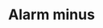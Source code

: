 ---
title: Alarm minus
tags: ["alarm", "minus", "remove", "delete", "notification", "alert", "reminder"]
icon: alarm-minus
svg: '<svg xmlns="http://www.w3.org/2000/svg" width="24" height="24" fill="none" viewBox="0 0 24 24" stroke-width="1.5" stroke-linecap="round" stroke-linejoin="round" stroke="currentColor"><path d="M3 5.231 6.15 3M21 5.231 17.85 3M20 13a8 8 0 1 1-16 0 8 8 0 0 1 16 0M9.5 13h5"/></svg>'
---